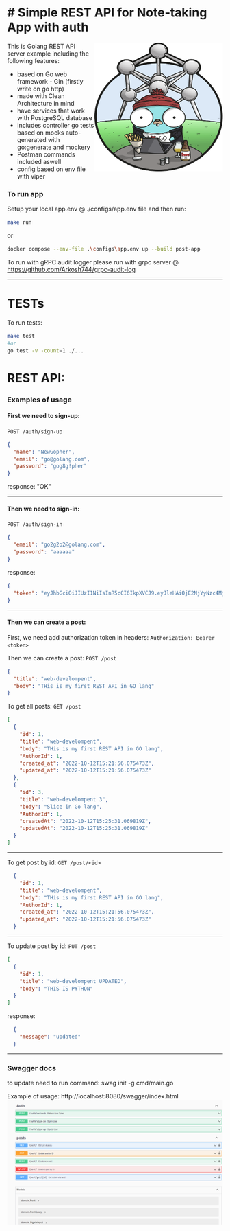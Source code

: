 # # Simple REST API for Note-taking App with auth 
<img align="right" width="300" height="300" src="misc/img/img.png" alt="Gopher">
This is Golang REST API server example including the following features:

*   based on Go web framework - Gin (firstly write on go http)
*   made with Clean Architecture in mind
*   have services that work with PostgreSQL database
*   includes controller go tests based on mocks auto-generated with go:generate and mockery
*   Postman commands included aswell
*   config based on env file with viper

### To run app

Setup your local app.env @ ./configs/app.env file and then run:

```bash
make run
```

or

```bash
docker compose --env-file .\configs\app.env up --build post-app
```
To run with gRPC audit logger please run with grpc server @ https://github.com/Arkosh744/grpc-audit-log
_________________________________________________
# TESTs

To run tests:

```bash
make test
#or
go test -v -count=1 ./...
```



# REST API:

### Examples of usage

#### First we need to sign-up:

`POST /auth/sign-up`

```json
{
  "name": "NewGopher",
  "email": "go@golang.com",
  "password": "gog8g!pher"
}
```

response:
"OK"
_________________________________________________

#### Then we need to sign-in:

`POST /auth/sign-in`

```json
{
  "email": "go2g2o2@golang.com",
  "password": "aaaaaa"
}
```

response:

```json
{
  "token": "eyJhbGciOiJIUzI1NiIsInR5cCI6IkpXVCJ9.eyJleHAiOjE2NjYyNzc4MjcsImlhdCI6MTY2NjE5MTQyNywic3ViIjoiMSJ9.WZeSW-tLPQZBXfhsTza_JLXKR9O2CGAgRh32uNzG1Tg"
}
```

_________________________________________________

#### Then we can create a post:

First, we need add authorization token in headers:
`Authorization: Bearer <token>`

Then we can create a post:
`POST /post`

```json
{
  "title": "web-develompent",
  "body": "THis is my first REST API in GO lang"
}
```

To get all posts:
`GET /post`

```json
[
  {
    "id": 1,
    "title": "web-develompent",
    "body": "THis is my first REST API in GO lang",
    "AuthorId": 1,
    "created_at": "2022-10-12T15:21:56.075473Z",
    "updated_at": "2022-10-12T15:21:56.075473Z"
  },
  {
    "id": 3,
    "title": "web-develompent 3",
    "body": "Slice in Go lang",
    "AuthorId": 1,
    "createdAt": "2022-10-12T15:25:31.069819Z",
    "updatedAt": "2022-10-12T15:25:31.069819Z"
  }
]
```
_________________________________________________

To get post by id:
`GET /post/<id>`

```json
  {
    "id": 1,
    "title": "web-develompent",
    "body": "THis is my first REST API in GO lang",
    "AuthorId": 1,
    "created_at": "2022-10-12T15:21:56.075473Z",
    "updated_at": "2022-10-12T15:21:56.075473Z"
  }
```
_________________________________________________

To update post by id:
`PUT /post`

```json
[
  {
    "id": 1,
    "title": "web-develompent UPDATED",
    "body": "THIS IS PYTHON"
  }
]
```
response:
```json
  {
    "message": "updated"
  }
```

_________________________________________________

### Swagger docs

to update need to run command: swag init -g cmd/main.go

Example of usage: http://localhost:8080/swagger/index.html
![img.png](misc/img/swaggo_example.png)